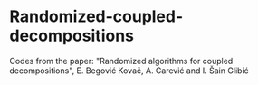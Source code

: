 # Randomized-coupled-decompositions

Codes from the paper: "Randomized algorithms for coupled decompositions", E. Begović Kovač, A. Carević and I. Šain Glibić

